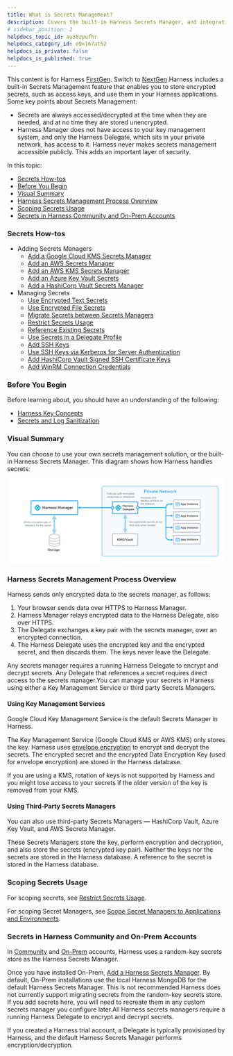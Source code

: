 ```yaml
---
title: What is Secrets Management?
description: Covers the built-in Harness Secrets Manager, and integrations with external Key Management System options like Google Cloud KMS, AWS KMS, and HashiCorp Vault.
# sidebar_position: 2
helpdocs_topic_id: au38zpufhr
helpdocs_category_id: o9x167at52
helpdocs_is_private: false
helpdocs_is_published: true
---
```


This content is for Harness [FirstGen](../../../../getting-started/harness-first-gen-vs-harness-next-gen.md). Switch to [NextGen](../../../../platform/6_Security/1-harness-secret-manager-overview.md).Harness includes a built-in Secrets Management feature that enables you to store encrypted secrets, such as access keys, and use them in your Harness applications. Some key points about Secrets Management:

* Secrets are always accessed/decrypted at the time when they are needed, and at no time they are stored unencrypted.
* Harness Manager does not have access to your key management system, and only the Harness Delegate, which sits in your private network, has access to it. Harness never makes secrets management accessible publicly. This adds an important layer of security.

In this topic:

* [Secrets How-tos](#secrets_how_tos)
* [Before You Begin](#before_you_begin)
* [Visual Summary](#visual_summary)
* [Harness Secrets Management Process Overview](#harness_secrets_management_process_overview)
* [Scoping Secrets Usage](#scoping_secrets_usage)
* [Secrets in Harness Community and On-Prem Accounts](#secrets_in_harness_community_and_on_prem_accounts)

### Secrets How-tos

* Adding Secrets Managers
	+ [Add a Google Cloud KMS Secrets Manager](add-a-google-cloud-kms-secrets-manager.md)
	+ [Add an AWS Secrets Manager](add-an-aws-secrets-manager.md)
	+ [Add an AWS KMS Secrets Manager](add-an-aws-kms-secrets-manager.md)
	+ [Add an Azure Key Vault Secrets](azure-key-vault.md)
	+ [Add a HashiCorp Vault Secrets Manager](add-a-hashi-corp-vault-secrets-manager.md)
* Managing Secrets
	+ [Use Encrypted Text Secrets](use-encrypted-text-secrets.md)
	+ [Use Encrypted File Secrets](use-encrypted-file-secrets.md)
	+ [Migrate Secrets between Secrets Managers](migrate-secrets-between-secrets-managers.md)
	+ [Restrict Secrets Usage](restrict-secrets-usage.md)
	+ [Reference Existing Secrets](reference-existing-secrets.md)
	+ [Use Secrets in a Delegate Profile](../../account/manage-delegates/use-a-secret-in-a-delegate-profile.md)
	+ [Add SSH Keys](add-ssh-keys.md)
	+ [Use SSH Keys via Kerberos for Server Authentication](use-ssh-key-via-kerberos-for-server-authentication.md)
	+ [Add HashiCorp Vault Signed SSH Certificate Keys](add-hashi-corp-vault-signed-ssh-certificate-keys.md)
	+ [Add WinRM Connection Credentials](add-win-rm-connection-credentials.md)

### Before You Begin

Before learning about, you should have an understanding of the following:

* [Harness Key Concepts](https://docs.harness.io/article/4o7oqwih6h-harness-key-concepts)
* [Secrets and Log Sanitization](../../techref-category/techref-security/secrets-and-log-sanitization.md)

### Visual Summary

You can choose to use your own secrets management solution, or the built-in Harness Secrets Manager. This diagram shows how Harness handles secrets:

![](./static/secret-management-55.jpg)

### Harness Secrets Management Process Overview

Harness sends only encrypted data to the secrets manager, as follows: 

1. Your browser sends data over HTTPS to Harness Manager.
2. Harness Manager relays encrypted data to the Harness Delegate, also over HTTPS.
3. The Delegate exchanges a key pair with the secrets manager, over an encrypted connection.
4. The Harness Delegate uses the encrypted key and the encrypted secret, and then discards them. The keys never leave the Delegate.

Any secrets manager requires a running Harness Delegate to encrypt and decrypt secrets. Any Delegate that references a secret requires direct access to the secrets manager.You can manage your secrets in Harness using either a Key Management Service or third party Secrets Managers.

#### Using Key Management Services

Google Cloud Key Management Service is the default Secrets Manager in Harness. 

The Key Management Service (Google Cloud KMS or AWS KMS) only stores the key. Harness uses [envelope encryption](https://cloud.google.com/kms/docs/envelope-encryption) to encrypt and decrypt the secrets. The encrypted secret and the encrypted Data Encryption Key (used for envelope encryption) are stored in the Harness database. 

If you are using a KMS, rotation of keys is not supported by Harness and you might lose access to your secrets if the older version of the key is removed from your KMS.

#### Using Third-Party Secrets Managers

You can also use third-party Secrets Managers — HashiCorp Vault, Azure Key Vault, and AWS Secrets Manager.

These Secrets Managers store the key, perform encryption and decryption, and also store the secrets (encrypted key pair). Neither the keys nor the secrets are stored in the Harness database. A reference to the secret is stored in the Harness database.

### Scoping Secrets Usage

For scoping secrets, see [Restrict Secrets Usage](restrict-secrets-usage.md).

For scoping Secret Managers, see [Scope Secret Managers to Applications and Environments](scope-secret-managers-to-applications-and-environments.md).

### Secrets in Harness Community and On-Prem Accounts

In [Community](https://docs.harness.io/article/y1t8hhz4y5-harness-editions) and [On-Prem](https://docs.harness.io/article/gng086569h-harness-on-premise-versions) accounts, Harness uses a random-key secrets store as the Harness Secrets Manager.

Once you have installed On-Prem, [Add a Harness Secrets Manager](add-a-secrets-manager.md). By default, On-Prem installations use the local Harness MongoDB for the default Harness Secrets Manager. This is not recommended.Harness does not currently support migrating secrets from the random-key secrets store. If you add secrets here, you will need to recreate them in any custom secrets manager you configure later.All Harness secrets managers require a running Harness Delegate to encrypt and decrypt secrets.

If you created a Harness trial account, a Delegate is typically provisioned by Harness, and the default Harness Secrets Manager performs encryption/decryption.

